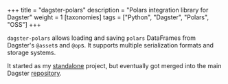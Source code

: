 +++
title = "dagster-polars"
description = "Polars integration library for Dagster"
weight = 1
[taxonomies]
tags = ["Python", "Dagster", "Polars", "OSS"]
+++

`dagster-polars` allows loading and saving `polars` DataFrames from Dagster's `@asset`s and `@op`s. It supports multiple serialization formats and storage systems. 

It started as my [standalone](https://github.com/danielgafni/dagster-polars) project, but eventually got merged into the main Dagster [repository](https://github.com/dagster-io/dagster/tree/master/python_modules/libraries/dagster-polars).

